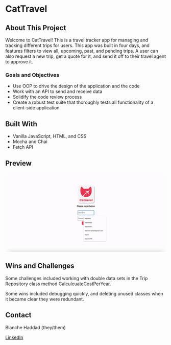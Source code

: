 # CatTravel

## About This Project

Welcome to CatTravel! This is a travel tracker app for managing and tracking different trips for users. This app was built in four days, and features filters to view all, upcoming, past, and pending trips. A user can also request a new trip, get a quote for it, and send it off to their travel agent to approve it.

### Goals and Objectives

- Use OOP to drive the design of the application and the code
- Work with an API to send and receive data
- Solidify the code review process
- Create a robust test suite that thoroughly tests all functionality of a client-side application

## Built With

- Vanilla JavaScript, HTML, and CSS
- Mocha and Chai
- Fetch API

## Preview

![gif](./src/images/CatTravel.gif)

## Wins and Challenges

Some challenges included working with double data sets in the Trip Repository class method CalculcuateCostPerYear.

Some wins included debugging quickly, and deleting unused classes when it became clear they were redundant. 

## Contact
Blanche Haddad (they/them)

[LinkedIn](https://www.linkedin.com/in/blanche-haddad-denver/)
